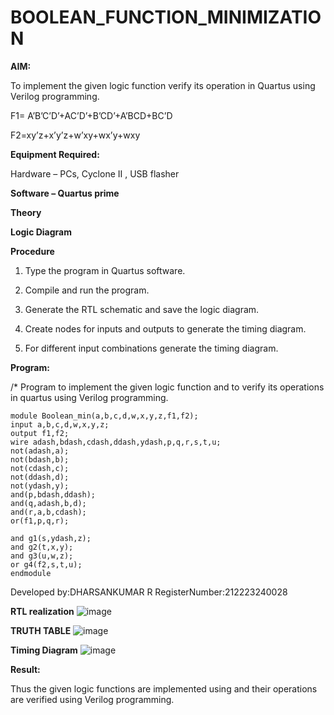 # BOOLEAN_FUNCTION_MINIMIZATION

**AIM:**

To implement the given logic function verify its operation in Quartus using Verilog programming.

F1= A’B’C’D’+AC’D’+B’CD’+A’BCD+BC’D 

F2=xy’z+x’y’z+w’xy+wx’y+wxy

**Equipment Required:**

Hardware – PCs, Cyclone II , USB flasher

**Software – Quartus prime**

**Theory**

**Logic Diagram**

**Procedure**

1.	Type the program in Quartus software.

2.	Compile and run the program.

3.	Generate the RTL schematic and save the logic diagram.

4.	Create nodes for inputs and outputs to generate the timing diagram.

5.	For different input combinations generate the timing diagram.


**Program:**

/* Program to implement the given logic function and to verify its operations in quartus using Verilog programming.
~~~
module Boolean_min(a,b,c,d,w,x,y,z,f1,f2);
input a,b,c,d,w,x,y,z;
output f1,f2;
wire adash,bdash,cdash,ddash,ydash,p,q,r,s,t,u;
not(adash,a);
not(bdash,b);
not(cdash,c);
not(ddash,d);
not(ydash,y);
and(p,bdash,ddash);
and(q,adash,b,d);
and(r,a,b,cdash);
or(f1,p,q,r);

and g1(s,ydash,z);
and g2(t,x,y);
and g3(u,w,z);
or g4(f2,s,t,u);
endmodule
~~~



Developed by:DHARSANKUMAR R RegisterNumber:212223240028


**RTL realization**
![image](https://github.com/DHARSAN23014208/BOOLEAN_FUNCTION_MINIMIZATION/assets/149365413/e8495c09-7b03-492b-b9ef-5a70e398394f)


**TRUTH TABLE**
![image](https://github.com/DHARSAN23014208/BOOLEAN_FUNCTION_MINIMIZATION/assets/149365413/4e3baf11-5d56-4c6f-9e4a-0f019618966a)



**Timing Diagram**
![image](https://github.com/DHARSAN23014208/BOOLEAN_FUNCTION_MINIMIZATION/assets/149365413/b192fa0b-3ab1-47d9-b70a-ba2efd26b912)



**Result:**

Thus the given logic functions are implemented using and their operations are verified using Verilog programming.

